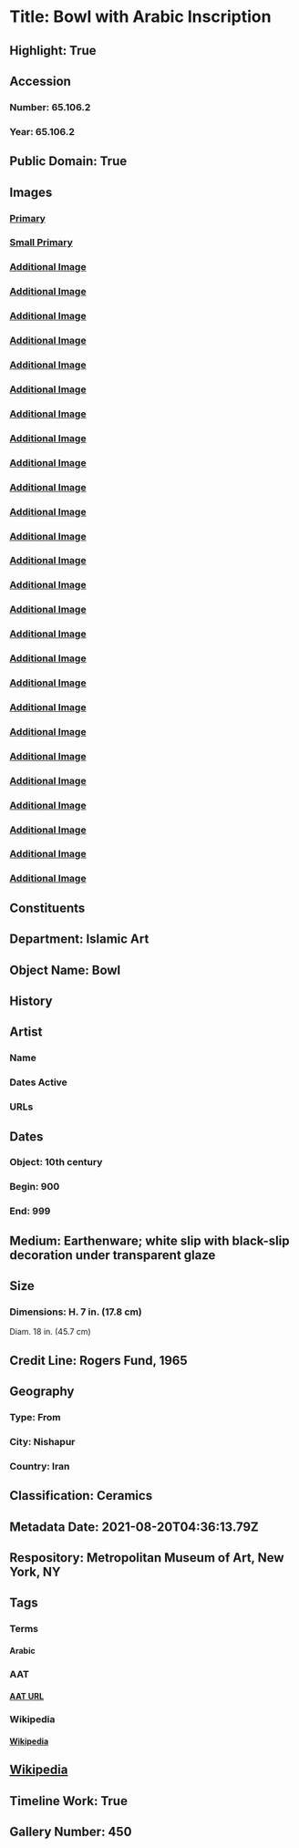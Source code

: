 # Title: Bowl with Arabic Inscription
## Highlight: True
## Accession
### Number: 65.106.2
### Year: 65.106.2
## Public Domain: True
## Images
### [Primary](https://images.metmuseum.org/CRDImages/is/original/DP120823.jpg)
### [Small Primary](https://images.metmuseum.org/CRDImages/is/web-large/DP120823.jpg)
### [Additional Image](https://images.metmuseum.org/CRDImages/is/original/65.106.2a.jpg)
### [Additional Image](https://images.metmuseum.org/CRDImages/is/original/65.106.2b.jpg)
### [Additional Image](https://images.metmuseum.org/CRDImages/is/original/is65.106.2.R.jpg)
### [Additional Image](https://images.metmuseum.org/CRDImages/is/original/DP120828.jpg)
### [Additional Image](https://images.metmuseum.org/CRDImages/is/original/DT468.jpg)
### [Additional Image](https://images.metmuseum.org/CRDImages/is/original/DP312512.jpg)
### [Additional Image](https://images.metmuseum.org/CRDImages/is/original/DP312514.jpg)
### [Additional Image](https://images.metmuseum.org/CRDImages/is/original/DP312494.jpg)
### [Additional Image](https://images.metmuseum.org/CRDImages/is/original/DP312515.jpg)
### [Additional Image](https://images.metmuseum.org/CRDImages/is/original/DP312498.jpg)
### [Additional Image](https://images.metmuseum.org/CRDImages/is/original/DP312493.jpg)
### [Additional Image](https://images.metmuseum.org/CRDImages/is/original/DP312521.jpg)
### [Additional Image](https://images.metmuseum.org/CRDImages/is/original/DP312497.jpg)
### [Additional Image](https://images.metmuseum.org/CRDImages/is/original/DP312519.jpg)
### [Additional Image](https://images.metmuseum.org/CRDImages/is/original/DP312499.jpg)
### [Additional Image](https://images.metmuseum.org/CRDImages/is/original/DP312491.jpg)
### [Additional Image](https://images.metmuseum.org/CRDImages/is/original/DP312516.jpg)
### [Additional Image](https://images.metmuseum.org/CRDImages/is/original/DP312492.jpg)
### [Additional Image](https://images.metmuseum.org/CRDImages/is/original/DP312518.jpg)
### [Additional Image](https://images.metmuseum.org/CRDImages/is/original/DP312517.jpg)
### [Additional Image](https://images.metmuseum.org/CRDImages/is/original/DP312496.jpg)
### [Additional Image](https://images.metmuseum.org/CRDImages/is/original/DP312490.jpg)
### [Additional Image](https://images.metmuseum.org/CRDImages/is/original/DP312511.jpg)
### [Additional Image](https://images.metmuseum.org/CRDImages/is/original/DP312520.jpg)
### [Additional Image](https://images.metmuseum.org/CRDImages/is/original/DP312513.jpg)
### [Additional Image](https://images.metmuseum.org/CRDImages/is/original/DP312495.jpg)
## Constituents
## Department: Islamic Art
## Object Name: Bowl
## History
## Artist
### Name
### Dates Active
### URLs
## Dates
### Object: 10th century
### Begin: 900
### End: 999
## Medium: Earthenware; white slip with black-slip decoration under transparent glaze
## Size
### Dimensions: H. 7 in. (17.8 cm)
Diam. 18 in. (45.7 cm)
## Credit Line: Rogers Fund, 1965
## Geography
### Type: From
### City: Nishapur
### Country: Iran
## Classification: Ceramics
## Metadata Date: 2021-08-20T04:36:13.79Z
## Respository: Metropolitan Museum of Art, New York, NY
## Tags
### Terms
#### Arabic
### AAT
#### [AAT URL](http://vocab.getty.edu/page/aat/300387843)
### Wikipedia
#### [Wikipedia]()
## [Wikipedia](https://www.wikidata.org/wiki/Q29385178)
## Timeline Work: True
## Gallery Number: 450
